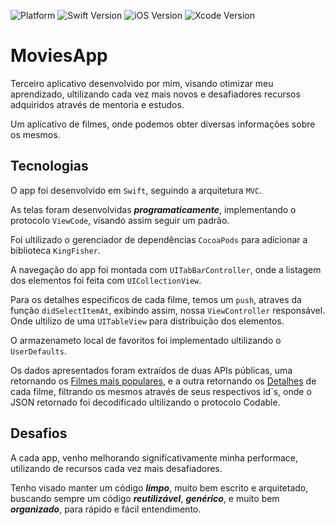 ![Platform](https://img.shields.io/badge/Platform-iOS-blue.svg?style=for-the-badge)
![Swift Version](https://img.shields.io/badge/Swift-5.3-orange.svg?style=for-the-badge&logo=swift)
![iOS Version](https://img.shields.io/badge/iOS-14.5+-green.svg?style=for-the-badge) 
![Xcode Version](https://img.shields.io/badge/Xcode-13+-blue.svg?style=for-the-badge)

# MoviesApp

Terceiro aplicativo desenvolvido por mim, visando otimizar meu aprendizado, ultilizando cada vez mais novos e desafiadores recursos adquiridos através de mentoria e estudos.

Um aplicativo de filmes, onde podemos obter diversas informações sobre os mesmos.

## Tecnologias

O app foi desenvolvido em `Swift`, seguindo a arquitetura `MVC`.

As telas foram desenvolvidas ***programaticamente***, implementando o protocolo `ViewCode`, visando assim seguir um padrão.

Foi ultilizado o gerenciador de dependências `CocoaPods` para adicionar a biblioteca `KingFisher`.

A navegação do app foi montada com `UITabBarController`, onde a listagem dos elementos foi feita com `UICollectionView`.

Para os detalhes especificos de cada filme, temos um `push`, atraves da função `didSelectItemAt`, exibindo assim, nossa `ViewController` responsável. Onde ultilizo de uma `UITableView` para distribuição dos elementos. 

O armazenameto local de favoritos foi implementado ultilizando o `UserDefaults`.

Os dados apresentados foram extraídos de duas APIs públicas, uma retornando os [Filmes mais populares](https://imdb-api.com/API/MostPopularMovies), e a outra retornando os [Detalhes](https://imdb-api.com/pt-br/API/Title) de cada filme, filtrando os mesmos através de seus respectivos id`s, onde o JSON retornado foi decodificado ultilizando o protocolo Codable.

## Desafios

A cada app, venho melhorando significativamente minha performace, utilizando de recursos cada vez mais desafiadores.

Tenho visado manter um código ***limpo***, muito bem escrito e arquitetado, buscando sempre um código ***reutilizável***, ***genérico***, e muito bem ***organizado***, para rápido e fácil entendimento. 
